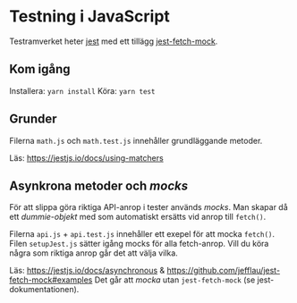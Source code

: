# Testning i JavaScript

Testramverket heter [jest](https://jestjs.io/) med ett tillägg [jest-fetch-mock](https://github.com/jefflau/jest-fetch-mock ).

## Kom igång

Installera: `yarn install`
Köra: `yarn test`

## Grunder 

Filerna `math.js` och `math.test.js` innehåller grundläggande metoder.

Läs: https://jestjs.io/docs/using-matchers

## Asynkrona metoder och *mocks*

För att slippa göra riktiga API-anrop i tester används *mocks*. Man skapar då ett *dummie-objekt* med som automatiskt ersätts vid anrop till `fetch()`.

Filerna `api.js` + `api.test.js` innehåller ett exepel för att mocka `fetch()`. Filen `setupJest.js` sätter igång mocks för alla fetch-anrop. Vill du köra några som riktiga anrop går det att välja vilka.

Läs: https://jestjs.io/docs/asynchronous & https://github.com/jefflau/jest-fetch-mock#examples Det går att *mocka* utan `jest-fetch-mock` (se jest-dokumentationen).
